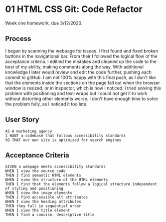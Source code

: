 # 01 HTML CSS Git: Code Refactor

Week one homework, due 3/12/2020.

## Process

I began by scanning the webpage for issues.  I first found and fixed broken buttons in the navigational bar. From their I followed the logical flow of the acceptance criteria.  I editied the mistakes and cleaned up the code to the best of my ability, making comments along the way.  With additional knowledge I later would review and edit the code further, pushing each commit to gitHub.  I am not 100% happy with this final push, as I don't like that the elements inside the sections on the page fall out when the browser window is resized, or in inspector, which is how I noticed.  I tried solving this problem with positioning and text-wraps but I could not get it to work without distorting other elements worse.  I don't have enough time to solve the problem fully, as I noticed it too late.


## User Story

```
AS A marketing agency
I WANT a codebase that follows accessibility standards
SO THAT our own site is optimized for search engines
```

## Acceptance Criteria

```
GIVEN a webpage meets accessibility standards
WHEN I view the source code
THEN I find semantic HTML elements
WHEN I view the structure of the HTML elements
THEN I find that the elements follow a logical structure independent of styling and positioning
WHEN I view the image elements
THEN I find accessible alt attributes
WHEN I view the heading attributes
THEN they fall in sequential order
WHEN I view the title element
THEN I find a concise, descriptive title
```



